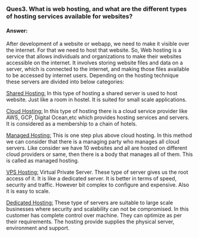 <h3>Ques3. What is web hosting, and what are the different types of hosting services available for websites?</h3>

<h4>Answer:</h4>
After development of a website or webapp, we need to make it visible over the internet. For that we need to host that website. So, Web hosting is a service that allows individuals and organizations to make their websites accessible on the internet. It involves storing website files and data on a server, which is connected to the internet, and making those files available to be accessed by internet users.
Depending on the hosting technique these servers are divided into below categories:

<ins>Shared Hosting:</ins> In this type of hosting a shared server is used to host website. Just like a room in hostel. It is suited for small scale applications.

<ins>Cloud Hosting:</ins> In this type of hosting there is a cloud service provider like AWS, GCP, Digital Ocean,etc which provides hosting services and servers. It is considered as a membership to a chain of hotels.

<ins>Managed Hosting:</ins> This is one step plus above cloud hosting. In this method we can consider that there is a managing party who manages all cloud servers. Like consider we have 10 websites and all are hosted on different cloud providers or same, then there is a body that manages all of them. This is called as managed hosting.

<ins>VPS Hosting:</ins> Virtual Private Server. These type of server gives us the root access of it. It is like a dedicated server. It is better in terms of speed, security and traffic. However bit complex to configure and expensive. Also it is easy to scale.

<ins>Dedicated Hosting:</ins> These type of servers are suitable to large scale businesses where security and scalability can not be compromised. In this customer has complete control over machine. They can optimize as per their requirements. The hosting provide supplies the physical server, environment and support.
